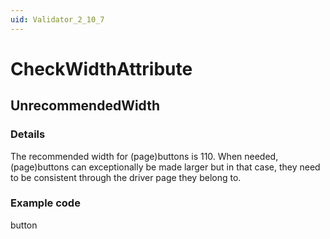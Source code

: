 ```yaml
---
uid: Validator_2_10_7
---
```


# CheckWidthAttribute

## UnrecommendedWidth

<!-- Description, Properties, ... sections are auto-generated. -->
<!-- REPLACE ME AUTO-GENERATION -->

### Details

The recommended width for (page)buttons is 110.
When needed, (page)buttons can exceptionally be made larger but in that case, they need to be consistent through the driver page they belong to.

### Example code

<Type width="110">button</Type>
